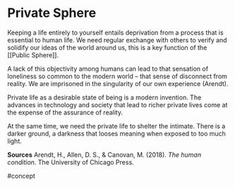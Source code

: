# Private Sphere
Keeping a life entirely to yourself entails deprivation from a process that is essential to human life. We need regular exchange with others to verify and solidify our ideas of the world around us, this is a key function of the [[Public Sphere]].

A lack of this objectivity among humans can lead to that sensation of loneliness so common to the modern world – that sense of disconnect from reality. We are imprisoned in the singularity of our own experience (Arendt).

Private life as a desirable state of being is a modern invention. The advances in technology and society that lead to richer private lives come at the expense of the assurance of reality.

At the same time, we need the private life to shelter the intimate. There is a darker ground, a darkness that looses meaning when exposed to too much light.

**Sources**
Arendt, H., Allen, D. S., & Canovan, M. (2018). _The human condition_. The University of Chicago Press.

#concept 